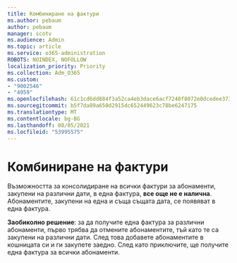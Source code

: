 ```yaml
---
title: Комбиниране на фактури
ms.author: pebaum
author: pebaum
manager: scotv
ms.audience: Admin
ms.topic: article
ms.service: o365-administration
ROBOTS: NOINDEX, NOFOLLOW
localization_priority: Priority
ms.collection: Adm_O365
ms.custom:
- "9002546"
- "4959"
ms.openlocfilehash: 61c1cd6dd884f3a52ca4eb3dace6acf7240f8072e0dcedee373097129dbfce57
ms.sourcegitcommit: b5f7da89a650d2915dc652449623c78be6247175
ms.translationtype: MT
ms.contentlocale: bg-BG
ms.lasthandoff: 08/05/2021
ms.locfileid: "53995575"
---
```

# <a name="combine-invoices"></a>Комбиниране на фактури

Възможността за консолидиране на всички фактури за абонаменти, закупени на различни дати, в една фактура, **все още не е налична**. Абонаментите, закупени на една и съща същата дата, се появяват в една фактура.

**Заобиколно решение**: за да получите една фактура за различни абонаменти, първо трябва да отмените абонаментите, тъй като те са закупени на различни дати. След това добавете абонаментите в кошницата си и ги закупете заедно. След като приключите, ще получите една фактура за всички абонаменти.

